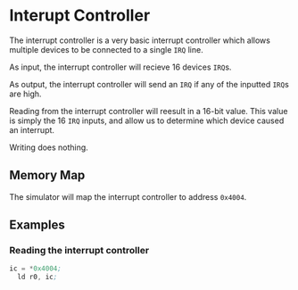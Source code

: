 # Interupt Controller

The interrupt controller is a very basic interrupt controller which allows multiple devices to be connected to a single `IRQ` line.

As input, the interrupt controller will recieve 16 devices `IRQ`s.

As output, the interrupt controller will send an `IRQ` if any of the inputted `IRQ`s are high.

Reading from the interrupt controller will reesult in a 16-bit value. This value is simply the 16 `IRQ` inputs, and allow us to determine which device caused an interrupt.

Writing does nothing.

## Memory Map

The simulator will map the interrupt controller to address `0x4004`.

## Examples

### Reading the interrupt controller
```asm
ic = *0x4004;
  ld r0, ic;
```
